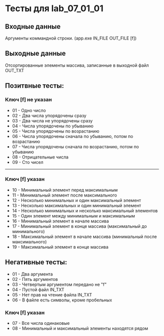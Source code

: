 # Тесты для lab_07_01_01
## Входные данные
Аргументы коммандной строки. (app.exe IN_FILE OUT_FILE [f])

## Выходные данные
Отсортированные элементы массива, записанные в выходной файл OUT_TXT

## Позитвные тесты:
### Ключ [f] не указан
- 01 - Одно число
- 02 - Два числа упорядочены сразу
- 03 - Два числа не упорядочены сразу
- 04 - Числа упорядочены по убыванию
- 05 - Числа упорядочены по возрастанию
- 06 - Числа упорядочены сначала по убыванию, потом по возрастанию
- 07 - Числа упорядочены сначала по возрастанию, потом по убыванию
- 08 - Отрицательные числа
- 09 - Сто чисел
---
### Ключ [f] указан
- 10 - Минимальный элемент перед максимальным   
- 11 - Минимальный элемент после максимального
- 12 - Несколько минимальных и один максимальный элемент
- 13 - Несколько максимальных и один минимальный элемент
- 14 - Несколько минимальных и несколько максимальный элементов
- 15 - Один элемент между минимальным и максимальным
- 16 - Минимальный элемент в начале массива
- 17 - Минимальный элемент в конце массива (максимальный до минимального)
- 18 - Максимальный элемент в начале массива (минимальный после максимального)
- 19 - Максимальный элемент в конце массива

## Негативные тесты:
- 01 - Два аргумента
- 02 - Пять аргументов
- 03 - Четвертым аргументом передано не "f"
- 04 - Пустой файл IN_TXT
- 05 - Нет прав на чтение файла IN_TXT
- 06 - В файле есть символы, кроме пробельных
### Ключ [f] указан
- 07 - Все числа одинаковые
- 08 - Минимальный и максимальный элементы находятся рядом